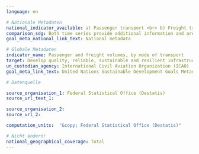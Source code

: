 ```yaml
---
language: en

# Nationale Metadaten
national_indicator_available: a) Passenger transport <br> b) Freight transport
comparison_sdg: Both time series provide additional information and are not compliant with the international metadata description.
goal_meta_national_link_text: National metadata

# Globale Metadaten  
indicator_name: Passenger and freight volumes, by mode of transport
target: Develop quality, reliable, sustainable and resilient infrastructure, including regional and trans-border infrastructure, to support economic development and human well-being, with a focus on affordable and equitable access for all
un_custodian_agency: International Civil Aviation Organization (ICAO)
goal_meta_link_text: United Nations Sustainable Development Goals Metadata

# Datenquelle

source_organisation_1: Federal Statistical Office (Destatis)
source_url_text_1:

source_organisation_2:
source_url_2:

computation_units:  "&copy; Federal Statistical Office (Destatis)"

# Nicht ändern!
national_geographical_coverage: Total
---
```

